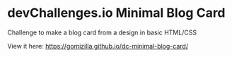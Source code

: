 # devChallenges.io Minimal Blog Card
Challenge to make a blog card from a design in basic HTML/CSS

View it here: https://gomizilla.github.io/dc-minimal-blog-card/
